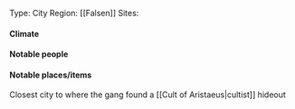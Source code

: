 Type: City
Region: [[Falsen]]
Sites: 

#### Climate

#### Notable people

#### Notable places/items
Closest city to where the gang found a [[Cult of Aristaeus|cultist]] hideout 